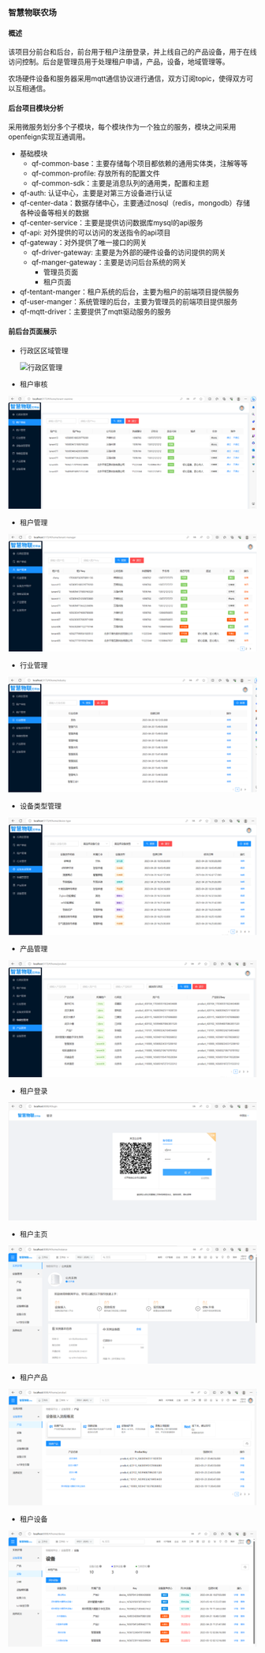 ### 智慧物联农场

#### 概述

该项目分前台和后台，前台用于租户注册登录，并上线自己的产品设备，用于在线访问控制。后台是管理员用于处理租户申请，产品，设备，地域管理等。

农场硬件设备和服务器采用mqtt通信协议进行通信，双方订阅topic，使得双方可以互相通信。

#### 后台项目模块分析

采用微服务划分多个子模块，每个模块作为一个独立的服务，模块之间采用openfeign实现互通调用。

* 基础模块
  * qf-common-base：主要存储每个项目都依赖的通用实体类，注解等等
  * qf-common-profile: 存放所有的配置文件
  * qf-common-sdk：主要是消息队列的通用类，配置和主题
* qf-auth: 认证中心，主要是对第三方设备进行认证
* qf-center-data：数据存储中心，主要通过nosql（redis，mongodb）存储各种设备等相关的数据
* qf-center-service：主要是提供访问数据库mysql的api服务
* qf-api: 对外提供的可以访问的发送指令的api项目
* qf-gateway：对外提供了唯一接口的网关
  * qf-driver-gateway: 主要是为外部的硬件设备的访问提供的网关
  * qf-manger-gateway：主要是访问后台系统的网关
    * 管理员页面
    * 租户页面
* qf-tentant-manger：租户系统的后台，主要为租户的前端项目提供服务
* qf-user-manger：系统管理的后台，主要为管理员的前端项目提供服务
* qf-mqtt-driver：主要提供了mqtt驱动服务的服务

#### 前后台页面展示

* 行政区区域管理

  ![行政区管理](newito\images\行政区管理.png)

* 租户审核

![租户审核管理](\images\租户审核管理.png)

* 租户管理

![租户管理](images\租户管理.png)

* 行业管理

![行业管理](images\行业管理.png)

* 设备类型管理

![设备类型管理](images\设备类型管理.png)

* 产品管理

![产品管理](images\产品管理.png)

* 租户登录

![租户登录](images\租户登录.png)

* 租户主页

![租户主页](images\租户主页.png)

* 租户产品

![租户产品管理](images\租户产品管理.png)

* 租户设备

![租户设备](images\租户设备.png)

